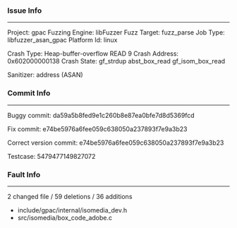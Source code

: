 ### Issue Info

------------

Project: gpac
Fuzzing Engine: libFuzzer
Fuzz Target: fuzz_parse
Job Type: libfuzzer_asan_gpac
Platform Id: linux

Crash Type: Heap-buffer-overflow READ 9
Crash Address: 0x602000000138
Crash State:
  gf_strdup
  abst_box_read
  gf_isom_box_read
  
Sanitizer: address (ASAN)

### Commit Info

---------

Buggy commit: da59a5b8fed9e1c260b8e87ea0bfe7d8d5369fcd 

Fix commit: e74be5976a6fee059c638050a237893f7e9a3b23 
 
Correct version commit: e74be5976a6fee059c638050a237893f7e9a3b23

Testcase: 5479477149827072



### Fault Info

-----------------

2 changed file / 59 deletions / 36 additions 

- include/gpac/internal/isomedia_dev.h
- src/isomedia/box_code_adobe.c

